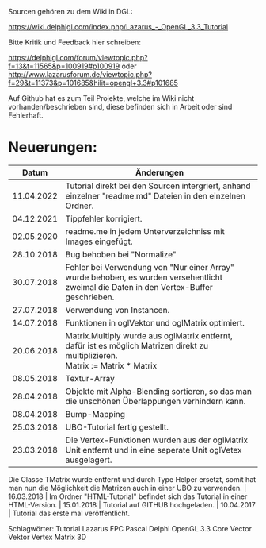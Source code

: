 Sourcen gehören zu dem Wiki in DGL:

https://wiki.delphigl.com/index.php/Lazarus_-_OpenGL_3.3_Tutorial

Bitte Kritik und Feedback hier schreiben:

https://delphigl.com/forum/viewtopic.php?f=13&t=11565&p=100919#p100919
oder
http://www.lazarusforum.de/viewtopic.php?f=29&t=11373&p=101685&hilit=opengl+3.3#p101685


Auf Github hat es zum Teil Projekte, welche im Wiki nicht vorhanden/beschrieben sind, diese befinden sich in Arbeit oder sind Fehlerhaft.


# Neuerungen:

| Datum | Änderungen 
| :---: | ---
| 11.04.2022 | Tutorial direkt bei den Sourcen intergriert, anhand einzelner "readme.md" Dateien in den einzelnen Ordner.
| 04.12.2021 | Tippfehler korrigiert.
| 02.05.2020 | readme.me in jedem Unterverzeichniss mit Images eingefügt.
| 28.10.2018 | Bug behoben bei "Normalize"
| 30.07.2018 | Fehler bei Verwendung von "Nur einer Array" wurde behoben, es wurden versehentlicht zweimal die Daten in den Vertex-Buffer geschrieben.
| 27.07.2018 | Verwendung von Instancen.
| 14.07.2018 | Funktionen in oglVektor und oglMatrix optimiert.
| 20.06.2018 | Matrix.Multiply wurde aus oglMatrix entfernt, dafür ist es möglich Matrizen direkt zu multiplizieren.<br>Matrix := Matrix * Matrix
| 08.05.2018 | Textur-Array
| 28.04.2018 | Objekte mit Alpha-Blending sortieren, so das man die unschönen Überlappungen verhindern kann.
| 08.04.2018 | Bump-Mapping
| 25.03.2018 | UBO-Tutorial fertig gestellt.
| 23.03.2018 | Die Vertex-Funktionen wurden aus der oglMatrix Unit entfernt und in eine seperate Unit oglVetex ausgelagert.<br>
Die Classe TMatrix wurde entfernt und durch Type Helper ersetzt, somit hat man nun die Möglichkeit die Matrizen auch in einer UBO zu verwenden.
| 16.03.2018 | Im Ordner "HTML-Tutorial" befindet sich das Tutorial in einer HTML-Version.
| 15.01.2018 | Tutorial auf GITHUB hochgeladen.
| 10.04.2017 | Tutorial das erste mal veröffentlicht.


Schlagwörter: Tutorial Lazarus FPC Pascal Delphi OpenGL 3.3 Core Vector Vektor Vertex Matrix 3D



